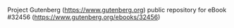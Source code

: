 Project Gutenberg (https://www.gutenberg.org) public repository for eBook #32456 (https://www.gutenberg.org/ebooks/32456)
